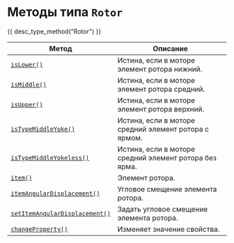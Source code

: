 # Методы типа `Rotor`
{{ desc_type_method("Rotor") }}

| Метод                                 | Описание                                                |
|-------------------------------------------|----------------------------------------------------------|
| [`isLower()`](./isLower.md) | Истина, если в моторе элемент ротора нижний. |
| [`isMiddle()`](./isMiddle.md) | Истина, если в моторе элемент ротора средний. |
| [`isUpper()`](./isUpper.md) | Истина, если в моторе элемент ротора верхний. |
| [`isTypeMiddleYoke()`](./isTypeMiddleYoke.md) |  Истина, если в моторе средний элемент ротора с ярмом. |
| [`isTypeMiddleYokeless()`](./isTypeMiddleYokeless.md) |  Истина, если в моторе средний элемент ротора без ярма. |
| [`item()`](./item.md) | Элемент ротора. |
| [`itemAngularDisplacement()`](./itemAngularDisplacement.md) | Угловое смещение элемента ротора. |
| [`setItemAngularDisplacement()`](./setItemAngularDisplacement.md) | Задать угловое смещение элемента ротора. |
| [`changeProperty()`](./changeProperty.md) | Изменяет значение свойства. |

